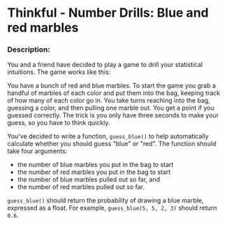 #  Thinkful - Number Drills: Blue and red marbles

### Description:
You and a friend have decided to play a game to drill your statistical intuitions. The game works like this:

You have a bunch of red and blue marbles. To start the game you grab a handful of marbles of each color and put them into the bag, keeping track of how many of each color go in. You take turns reaching into the bag, guessing a color, and then pulling one marble out. You get a point if you guessed correctly. The trick is you only have three seconds to make your guess, so you have to think quickly.

You've decided to write a function, `guess_blue()` to help automatically calculate whether you should guess "blue" or "red". The function should take four arguments:

* the number of blue marbles you put in the bag to start
* the number of red marbles you put in the bag to start
* the number of blue marbles pulled out so far, and
* the number of red marbles pulled out so far.

`guess_blue()` should return the probability of drawing a blue marble, expressed as a float. For example, `guess_blue(5, 5, 2, 3)` should return `0.6`.